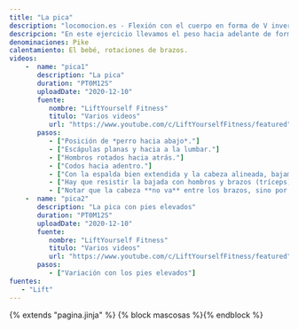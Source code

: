 ```yaml
---
title: "La pica"
description: "locomocion.es - Flexión con el cuerpo en forma de V invertida"
descripcion: "En este ejercicio llevamos el peso hacia adelante de forma que la cabeza se alinea con la espina y todo el peso recae sobre hombros y brazos. Podemos regular el esfuerzo acercando o alejando los pies de las manos o incluso subiendo los pies sobre una silla."
denominaciones: Pike
calentamiento: El bebé, rotaciones de brazos.
videos: 
    -  name: "pica1"
       description: "La pica"
       duration: "PT0M12S"
       uploadDate: "2020-12-10"
       fuente: 
          nombre: "LiftYourself Fitness"
          titulo: "Varios videos"
          url: "https://www.youtube.com/c/LiftYourselfFitness/featured"
       pasos:
          - ["Posición de *perro hacia abajo*."]
          - ["Escápulas planas y hacia a la lumbar."]
          - ["Hombros rotados hacia atrás."]
          - ["Codos hacia adentro."]
          - ["Con la espalda bien extendida y la cabeza alineada, bajamos el rostro hacia el suelo."]
          - ["Hay que resistir la bajada con hombros y brazos (tríceps) hasta formar un ángulo recto con los brazos."]
          - ["Notar que la cabeza **no va** entre los brazos, sino por delante."]
    -  name: "pica2"
       description: "La pica con pies elevados"
       duration: "PT0M12S"
       uploadDate: "2020-12-10"
       fuente: 
          nombre: "LiftYourself Fitness"
          titulo: "Varios videos"
          url: "https://www.youtube.com/c/LiftYourselfFitness/featured"
       pasos:
          - ["Variación con los pies elevados"]
fuentes: 
   - "Lift"
---
```

{% extends "pagina.jinja" %}
{% block mascosas %}{% endblock %}
